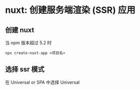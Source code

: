 # nuxt: 创建服务端渲染 (SSR) 应用

## 创建 nuxt 
当 npm 版本超过 5.2 时

```
npx create-nuxt-app <项目名>
```

## 选择 ssr 模式
在 Universal or SPA 中选择 Universal

